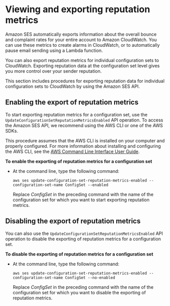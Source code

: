 # Viewing and exporting reputation metrics<a name="configuration-sets-export-metrics"></a>

Amazon SES automatically exports information about the overall bounce and complaint rates for your entire account to Amazon CloudWatch\. You can use these metrics to create alarms in CloudWatch, or to automatically pause email sending using a Lambda function\.

You can also export reputation metrics for individual configuration sets to CloudWatch\. Exporting reputation data at the configuration set level gives you more control over your sender reputation\.

This section includes procedures for exporting reputation data for individual configuration sets to CloudWatch by using the Amazon SES API\.

## Enabling the export of reputation metrics<a name="configuration-sets-export-metrics-enabling"></a>

To start exporting reputation metrics for a configuration set, use the `UpdateConfigurationSetReputationMetricsEnabled` API operation\. To access the Amazon SES API, we recommend using the AWS CLI or one of the AWS SDKs\.

This procedure assumes that the AWS CLI is installed on your computer and properly configured\. For more information about installing and configuring the AWS CLI, see the [AWS Command Line Interface User Guide](https://docs.aws.amazon.com/cli/latest/userguide/cli-chap-welcome.html)\.

**To enable the exporting of reputation metrics for a configuration set**
+ At the command line, type the following command:

  ```
  aws ses update-configuration-set-reputation-metrics-enabled --configuration-set-name ConfigSet --enabled
  ```

  Replace *ConfigSet* in the preceding command with the name of the configuration set for which you want to start exporting reputation metrics\.

## Disabling the export of reputation metrics<a name="configuration-sets-export-metrics-disabling"></a>

You can also use the `UpdateConfigurationSetReputationMetricsEnabled` API operation to disable the exporting of reputation metrics for a configuration set\.

**To disable the exporting of reputation metrics for a configuration set**
+ At the command line, type the following command:

  ```
  aws ses update-configuration-set-reputation-metrics-enabled --configuration-set-name ConfigSet --no-enabled
  ```

  Replace *ConfigSet* in the preceding command with the name of the configuration set for which you want to disable the exporting of reputation metrics\.